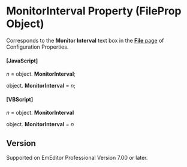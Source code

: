 # MonitorInterval Property (FileProp Object)

Corresponds to the **Monitor Interval** text box in the
[**File** page](../../dlg/properties/file/index) of Configuration Properties.

#### \[JavaScript\]

_n_ = object. **MonitorInterval**;

object. **MonitorInterval** = _n_;

#### \[VBScript\]

_n_ = object. **MonitorInterval**

object. **MonitorInterval** = _n_

## Version

Supported on EmEditor Professional Version 7.00 or later.
